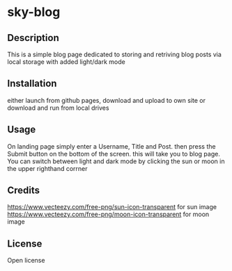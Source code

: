 # sky-blog

## Description
This is a simple blog page dedicated to storing and retriving blog posts via local storage with added light/dark mode

## Installation
either launch from github pages, download and upload to own site or download and run from local drives

## Usage
On landing page simply enter a Username, Title and Post. then press the Submit button on the bottom of the screen. this will take you to blog page.
You can switch between light and dark mode by clicking the sun or moon in the upper righthand corrner

## Credits
https://www.vecteezy.com/free-png/sun-icon-transparent for sun image
https://www.vecteezy.com/free-png/moon-icon-transparent for moon image


## License
Open license
